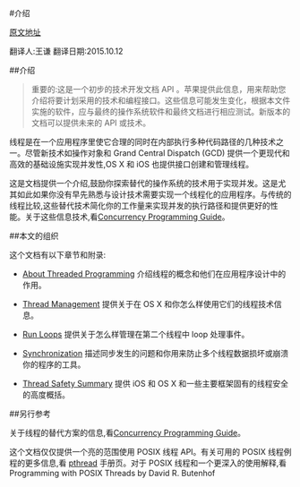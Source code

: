 #介绍

[原文地址](https://developer.apple.com/library/prerelease/ios/documentation/Cocoa/Conceptual/Multithreading/Introduction/Introduction.html#//apple_ref/doc/uid/10000057i-CH1-SW1) 

 翻译人:王谦 翻译日期:2015.10.12
 
##介绍

>重要的:这是一个初步的技术开发文档 API 。苹果提供此信息，用来帮助您介绍将要计划采用的技术和编程接口。这些信息可能发生变化，根据本文件实施的软件，应与最终的操作系统软件和最终文档进行相应测试。新版本的文档可以提供未来的 API 或技术。


线程是在一个应用程序里使它合理的同时在内部执行多种代码路径的几种技术之一。尽管新技术如操作对象和 Grand Central Dispatch (GCD) 提供一个更现代和高效的基础设施实现并发性,OS X 和 iOS 也提供接口创建和管理线程。

这是文档提供一个介绍,鼓励你探索替代的操作系统的技术用于实现并发。这是尤其如此如果你没有早先熟悉与设计技术需要实现一个线程化的应用程序。与传统的线程比较,这些替代技术简化你的工作量来实现并发的执行路径和提供更好的性能。关于这些信息技术,看[Concurrency Programming Guide]。

[Concurrency Programming Guide]:
https://developer.apple.com/library/prerelease/ios/documentation/General/Conceptual/ConcurrencyProgrammingGuide/Introduction/Introduction.html#//apple_ref/doc/uid/TP40008091


##本文的组织

这个文档有以下章节和附录:

* [About Threaded Programming] 介绍线程的概念和他们在应用程序设计中的作用。


[About Threaded Programming]:
https://developer.apple.com/library/prerelease/ios/documentation/Cocoa/Conceptual/Multithreading/AboutThreads/AboutThreads.html#//apple_ref/doc/uid/10000057i-CH6-SW2

* [Thread Management] 提供关于在 OS X 和你怎么样使用它们的线程技术信息。

[Thread Management]:
https://developer.apple.com/library/prerelease/ios/documentation/Cocoa/Conceptual/Multithreading/CreatingThreads/CreatingThreads.html#//apple_ref/doc/uid/10000057i-CH15-SW2

* [Run Loops] 提供关于怎么样管理在第二个线程中 loop 处理事件。

[Run Loops]:
https://developer.apple.com/library/prerelease/ios/documentation/Cocoa/Conceptual/Multithreading/RunLoopManagement/RunLoopManagement.html#//apple_ref/doc/uid/10000057i-CH16-SW1

* [Synchronization] 描述同步发生的问题和你用来防止多个线程数据损坏或崩溃你的程序的工具。

[Synchronization]:
https://developer.apple.com/library/prerelease/ios/documentation/Cocoa/Conceptual/Multithreading/ThreadSafety/ThreadSafety.html#//apple_ref/doc/uid/10000057i-CH8-SW1

* [Thread Safety Summary] 提供 iOS 和 OS X 和一些主要框架固有的线程安全的高度概括。

 [Thread Safety Summary]:
 https://developer.apple.com/library/prerelease/ios/documentation/Cocoa/Conceptual/Multithreading/ThreadSafetySummary/ThreadSafetySummary.html#//apple_ref/doc/uid/10000057i-CH12-SW1
 
##另行参考

关于线程的替代方案的信息,看[Concurrency Programming Guide]。

这个文档仅仅提供一个亮的范围使用 POSIX 线程 API。有关可用的 POSIX 线程例程的更多信息,看 [pthread] 手册页。对于 POSIX 线程和一个更深入的使用解释,看 Programming with POSIX Threads by David R. Butenhof

[pthread]:
https://developer.apple.com/library/prerelease/ios/documentation/System/Conceptual/ManPages_iPhoneOS/man3/pthread.3.html#//apple_ref/doc/man/3/pthread